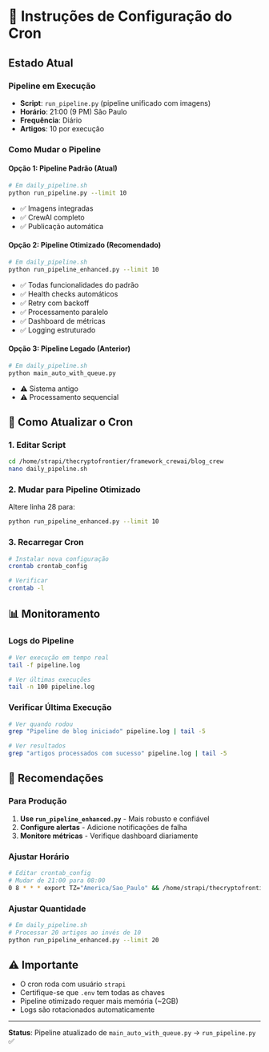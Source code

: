 # 📅 Instruções de Configuração do Cron

## Estado Atual

### Pipeline em Execução
- **Script**: `run_pipeline.py` (pipeline unificado com imagens)
- **Horário**: 21:00 (9 PM) São Paulo
- **Frequência**: Diário
- **Artigos**: 10 por execução

### Como Mudar o Pipeline

#### Opção 1: Pipeline Padrão (Atual)
```bash
# Em daily_pipeline.sh
python run_pipeline.py --limit 10
```
- ✅ Imagens integradas
- ✅ CrewAI completo
- ✅ Publicação automática

#### Opção 2: Pipeline Otimizado (Recomendado)
```bash
# Em daily_pipeline.sh
python run_pipeline_enhanced.py --limit 10
```
- ✅ Todas funcionalidades do padrão
- ✅ Health checks automáticos
- ✅ Retry com backoff
- ✅ Processamento paralelo
- ✅ Dashboard de métricas
- ✅ Logging estruturado

#### Opção 3: Pipeline Legado (Anterior)
```bash
# Em daily_pipeline.sh
python main_auto_with_queue.py
```
- ⚠️ Sistema antigo
- ⚠️ Processamento sequencial

## 🔧 Como Atualizar o Cron

### 1. Editar Script
```bash
cd /home/strapi/thecryptofrontier/framework_crewai/blog_crew
nano daily_pipeline.sh
```

### 2. Mudar para Pipeline Otimizado
Altere linha 28 para:
```bash
python run_pipeline_enhanced.py --limit 10
```

### 3. Recarregar Cron
```bash
# Instalar nova configuração
crontab crontab_config

# Verificar
crontab -l
```

## 📊 Monitoramento

### Logs do Pipeline
```bash
# Ver execução em tempo real
tail -f pipeline.log

# Ver últimas execuções
tail -n 100 pipeline.log
```

### Verificar Última Execução
```bash
# Ver quando rodou
grep "Pipeline de blog iniciado" pipeline.log | tail -5

# Ver resultados
grep "artigos processados com sucesso" pipeline.log | tail -5
```

## 🚀 Recomendações

### Para Produção
1. **Use `run_pipeline_enhanced.py`** - Mais robusto e confiável
2. **Configure alertas** - Adicione notificações de falha
3. **Monitore métricas** - Verifique dashboard diariamente

### Ajustar Horário
```bash
# Editar crontab_config
# Mudar de 21:00 para 08:00
0 8 * * * export TZ="America/Sao_Paulo" && /home/strapi/thecryptofrontier/framework_crewai/blog_crew/daily_pipeline.sh
```

### Ajustar Quantidade
```bash
# Em daily_pipeline.sh
# Processar 20 artigos ao invés de 10
python run_pipeline_enhanced.py --limit 20
```

## ⚠️ Importante

- O cron roda com usuário `strapi`
- Certifique-se que `.env` tem todas as chaves
- Pipeline otimizado requer mais memória (~2GB)
- Logs são rotacionados automaticamente

---

**Status**: Pipeline atualizado de `main_auto_with_queue.py` → `run_pipeline.py` ✅